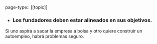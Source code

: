 page-type:: [[topic]]
- ### Los fundadores deben estar alineados en sus objetivos.

Si uno aspira a sacar la empresa a bolsa y otro quiere construir un autoempleo, habrá problemas seguro.



